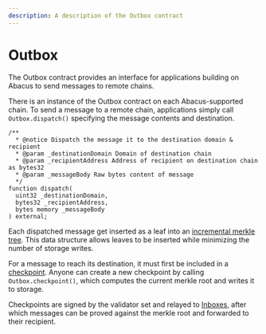 ```yaml
---
description: A description of the Outbox contract
---
```


# Outbox

The Outbox contract provides an interface for applications building on Abacus to send messages to remote chains.

There is an instance of the Outbox contract on each Abacus-supported chain. To send a message to a remote chain, applications simply call `Outbox.dispatch()` specifying the message contents and destination.

```solidity
/**
  * @notice Dispatch the message it to the destination domain & recipient
  * @param _destinationDomain Domain of destination chain
  * @param _recipientAddress Address of recipient on destination chain as bytes32
  * @param _messageBody Raw bytes content of message
  */
function dispatch(
  uint32 _destinationDomain,
  bytes32 _recipientAddress,
  bytes memory _messageBody
) external;
```

Each dispatched message get inserted as a leaf into an [incremental merkle tree](https://medium.com/@josephdelong/ethereum-2-0-deposit-merkle-tree-13ec8404ca4f). This data structure allows leaves to be inserted while minimizing the number of storage writes.

For a message to reach its destination, it must first be included in a [checkpoint](./#checkpoints). Anyone can create a new checkpoint by calling `Outbox.checkpoint()`, which computes the current merkle root and writes it to storage.

Checkpoints are signed by the validator set and relayed to [Inboxes](inbox.md), after which messages can be proved against the merkle root and forwarded to their recipient.
